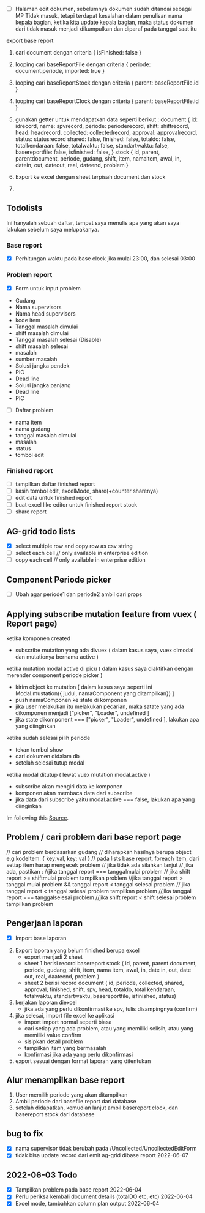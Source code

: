 
- [ ] Halaman edit dokumen, sebelumnya dokumen sudah ditandai sebagai MP Tidak masuk, tetapi terdapat kesalahan dalam penulisan nama kepala bagian, ketika kita update kepala bagian, maka status dokumen dari tidak masuk menjadi dikumpulkan dan diparaf pada tanggal saat itu


export base report

1. cari document dengan criteria { isFinished: false }
2. looping cari baseReportFile dengan criteria { periode: document.periode, imported: true }
3. looping cari baseReportStock dengan criteria { parent: baseReportFile.id }
4. looping cari baseReportClock dengan criteria { parent: baseReportFile.id }
5. gunakan getter untuk mendapatkan data seperti berikut :
document {
    id: idrecord, 
    name: spvrecord, 
    periode: perioderecord, 
    shift: shiftrecord, 
    head: headrecord, 
    collected: collectedrecord, 
    approval: approvalrecord, 
    status: statusrecord
    shared: false, 
    finished: false, 
    totaldo: false, 
    totalkendaraan: false, 
    totalwaktu: false, 
    standartwaktu: false, 
    basereportfile: false, 
    isfinished: false, 
}
stock {
    id, 
    parent, 
    parentdocument, 
    periode, 
    gudang, 
    shift, 
    item, 
    namaitem, 
    awal, 
    in, 
    datein, 
    out, 
    dateout, 
    real, 
    dateend, 
    problem
}

6. Export ke excel dengan sheet terpisah document dan stock
7. 

## Todolists
Ini hanyalah sebuah daftar, tempat saya menulis apa yang akan saya lakukan sebelum 
saya melupakanya.

### Base report
- [x] Perhitungan waktu pada base clock jika mulai 23:00, dan selesai 03:00

### Problem report
- [x] Form untuk input problem
- Gudang
- Nama supervisors
- Nama head supervisors
- kode item
- Tanggal masalah dimulai
- shift masalah dimulai
- Tanggal masalah selesai (Disable)
- shift masalah selesai
- masalah
- sumber masalah
- Solusi jangka pendek
- PIC
- Dead line
- Solusi jangka panjang
- Dead line
- PIC
- [ ] Daftar problem
- nama item
- nama gudang
- tanggal masalah dimulai
- masalah
- status
- tombol edit
  

### Finished report
- [ ] tampilkan daftar finished report
- [ ] kasih tombol edit, excelMode, share(+counter sharenya)
- [ ] edit data untuk finished report
- [ ] buat excel like editor untuk finished report stock
- [ ] share report

## AG-grid todo lists
- [x] select multiple row and copy row as csv string
- [ ] select each cell // only available in enterprise edition
- [ ] copy each cell // only available in enterprise edition

## Component Periode picker
- [ ] Ubah agar periode1 dan periode2 ambil dari props

## Applying subscribe mutation feature from vuex ( Report page)
ketika komponen created
- subscribe mutation yang ada divuex ( dalam kasus saya, vuex dimodal dan mutationya bernama active )

ketika mutation modal active di picu  ( dalam kasus saya diaktifkan dengan merender component periode picker )
- kirim object ke mutation [ dalam kasus saya seperti ini Modal.mustation({ judul, namaComponent yang ditampilkan}) ]
- push namaComponen ke state di komponen
- jika user melakukan itu melakukan pecarian, maka satate yang ada dikomponen menjadi ["picker", "Loader", undefined ]
- jika state dikomponent === ["picker", "Loader", undefined ], lakukan apa yang diinginkan

ketika sudah selesai pilih periode
- tekan tombol show
- cari dokumen didalam db
-  setelah selesai tutup modal

ketika modal ditutup ( lewat vuex mutation modal.active )
- subscribe akan mengiri data ke komponen
- komponen akan membaca data dari subscribe
- jika data dari subscribe yaitu modal.active === false, lakukan apa yang diinginkan
  
Im following this [Source](https://dev.to/viniciuskneves/watch-for-vuex-state-changes-2mgj).

## Problem / cari problem dari base report page
// cari problem berdasarkan gudang
    // diharapkan hasilnya berupa object e.g kodeItem: {  key:val, key: val  }
// pada lists base report, foreach item, dari setiap item harap mengecek problem
    // jika tidak ada silahkan lanjut
    // jika ada, pastikan :
        //jika tanggal report === tanggalmulai problem 
            // jika shift report >= shiftmulai problem
            tampilkan problem
        //jika tanggal report > tanggal mulai problem && tanggal report < tanggal selesai problem
            // jika tanggal report < tanggal selesai problem
            tampilkan problem
        //jika tanggal report === tanggalselesai problem
            //jika shift report < shift selesai problem
            tampilkan problem

## Pengerjaan laporan
- [x] Import base laporan
2. Export laporan yang belum finished berupa excel
    - export menjadi 2 sheet
    - sheet 1 berisi record basereport stock ( id, parent, parent document, periode, gudang, shift, item, nama item, awal, in, date in, out, date out, real, daateend, problem )
    - sheet 2 berisi record document ( id, periode, collected, shared, approval, finished, shift, spv, head, totaldo, total kendaraan, totalwaktu, standartwaktu, basereportfile, isfinished, status)
3. kerjakan laporan diexcel
    - jika ada yang perlu dikonfirmasi ke spv, tulis disampingnya (confirm)
4. jika selesai, import file excel ke aplikasi
    - import import normal seperti biasa
    - cari setiap yang ada problem, atau yang memiliki selisih, atau yang memiliki value confirm
    - sisipkan detail problem
    - tampilkan item yang bermasalah
    - konfirmasi jika ada yang perlu dikonfirmasi
5. export sesuai dengan format laporan yang ditentukan

## Alur menampilkan base report
1. User memilih periode yang akan ditampilkan
2. Ambil periode dari basefile report dari database
3. setelah didapatkan, kemudian lanjut ambil basereport clock, dan basereport stock dari database

## bug to fix
- [x] nama supervisor tidak berubah pada /Uncollected/UncollectedEditForm
- [x] tidak bisa update record dari emit ag-grid dibase report 2022-06-07

## 2022-06-03 Todo
- [x] Tampilkan problem pada base report 2022-06-04
- [x] Perlu periksa kembali document details (totalDO etc, etc) 2022-06-04
- [x] Excel mode, tambahkan column plan output 2022-06-04
